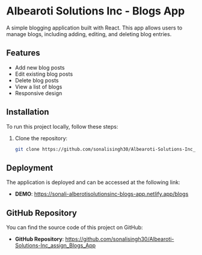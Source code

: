 # Albearoti Solutions Inc - Blogs App

A simple blogging application built with React. This app allows users to manage blogs, including adding, editing, and deleting blog entries.

## Features

- Add new blog posts
- Edit existing blog posts
- Delete blog posts
- View a list of blogs
- Responsive design

## Installation

To run this project locally, follow these steps:

1. Clone the repository:
   ```bash
   git clone https://github.com/sonalisingh30/Albearoti-Solutions-Inc_assign_Blogs_App.git
## Deployment
The application is deployed and can be accessed at the following link:

- **DEMO**: https://sonali-alberotisolutionsinc-blogs-app.netlify.app/blogs
  
## GitHub Repository
You can find the source code of this project on GitHub:

- **GitHub Repository**: https://github.com/sonalisingh30/Albearoti-Solutions-Inc_assign_Blogs_App
